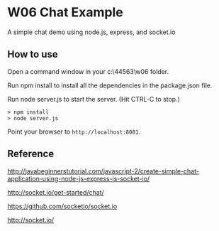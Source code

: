 # W06 Chat Example

A simple chat demo using node.js, express, and socket.io

## How to use

Open a command window in your c:\44563\w06 folder.

Run npm install to install all the dependencies in the package.json file.

Run node server.js to start the server.  (Hit CTRL-C to stop.)

```
> npm install
> node server.js
```

Point your browser to `http://localhost:8081`.

## Reference

http://javabeginnerstutorial.com/javascript-2/create-simple-chat-application-using-node-js-express-js-socket-io/

http://socket.io/get-started/chat/

https://github.com/socketio/socket.io

http://socket.io/
